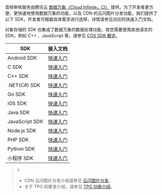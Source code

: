 音频审核服务由腾讯云 [数据万象（Cloud Infinite，CI）](https://cloud.tencent.com/document/product/460) 提供。为了开发者更方便、更快速地使用数据万象的功能，以及 CDN 的云闪图片分发功能，我们提供了以下 SDK，开发者可根据具体需求进行选择，详情请参见对应的快速入门文档。

对象存储的 SDK 也集成了数据万象的数据处理功能，若您需要使用其他语言的 SDK，例如 C++ 、JavaScript 等，请参见 [COS SDK 概览](https://cloud.tencent.com/document/product/436/6474)。


| SDK            | 接入文档                                                     |
| -------------- | ------------------------------------------------------------ |
| Android SDK    | [快速入门](https://cloud.tencent.com/document/product/460/47735) |
| C SDK          | [快速入门](https://cloud.tencent.com/document/product/460/72871) |
| C++ SDK        | [快速入门](https://cloud.tencent.com/document/product/460/72872) |
| .NET(C#) SDK   | [快速入门](https://cloud.tencent.com/document/product/460/72873) |
| Go SDK         | [快速入门](https://cloud.tencent.com/document/product/460/72874) |
| iOS SDK        | [快速入门](https://cloud.tencent.com/document/product/460/47730) |
| Java SDK       | [快速入门](https://cloud.tencent.com/document/product/460/49286) |
| JavaScript SDK | [快速入门](https://cloud.tencent.com/document/product/460/72875) |
| Node.js SDK    | [快速入门](https://cloud.tencent.com/document/product/460/72876) |
| PHP SDK        | [快速入门](https://cloud.tencent.com/document/product/460/72877) |
| Python SDK     | [快速入门](https://cloud.tencent.com/document/product/460/72878) |
| 小程序 SDK     | [快速入门](https://cloud.tencent.com/document/product/460/72879) |



>?
> - CDN 云闪图片分发介绍请参见 [云闪图片分发](https://cloud.tencent.com/solution/image-delivery)。
> - 关于 TPG 的更多介绍，请参见 [TPG 功能介绍](https://cloud.tencent.com/document/product/460/60526)。
> 
